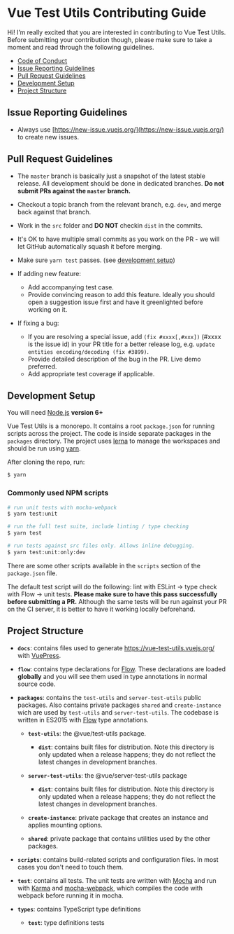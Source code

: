 # Vue Test Utils Contributing Guide

Hi! I’m really excited that you are interested in contributing to Vue Test Utils. Before submitting your contribution though, please make sure to take a moment and read through the following guidelines.

- [Code of Conduct](https://github.com/vuejs/vue/blob/dev/.github/CODE_OF_CONDUCT.md)
- [Issue Reporting Guidelines](#issue-reporting-guidelines)
- [Pull Request Guidelines](#pull-request-guidelines)
- [Development Setup](#development-setup)
- [Project Structure](#project-structure)

## Issue Reporting Guidelines

- Always use [https://new-issue.vuejs.org/](https://new-issue.vuejs.org/) to create new issues.

## Pull Request Guidelines

- The `master` branch is basically just a snapshot of the latest stable release. All development should be done in dedicated branches. **Do not submit PRs against the `master` branch.**

- Checkout a topic branch from the relevant branch, e.g. `dev`, and merge back against that branch.

- Work in the `src` folder and **DO NOT** checkin `dist` in the commits.

- It's OK to have multiple small commits as you work on the PR - we will let GitHub automatically squash it before merging.

- Make sure `yarn test` passes. (see [development setup](#development-setup))

- If adding new feature:

  - Add accompanying test case.
  - Provide convincing reason to add this feature. Ideally you should open a suggestion issue first and have it greenlighted before working on it.

- If fixing a bug:
  - If you are resolving a special issue, add `(fix #xxxx[,#xxx])` (#xxxx is the issue id) in your PR title for a better release log, e.g. `update entities encoding/decoding (fix #3899)`.
  - Provide detailed description of the bug in the PR. Live demo preferred.
  - Add appropriate test coverage if applicable.

## Development Setup

You will need [Node.js](http://nodejs.org) **version 6+**

Vue Test Utils is a monorepo. It contains a root `package.json` for running scripts across the project. The code is inside separate packages in the `packages` directory. The project uses [lerna](https://lerna.js.org/) to manage the workspaces and should be run using [yarn](https://yarnpkg.com/lang/en/).

After cloning the repo, run:

```bash
$ yarn
```

### Commonly used NPM scripts

```bash
# run unit tests with mocha-webpack
$ yarn test:unit

# run the full test suite, include linting / type checking
$ yarn test

# run tests against src files only. Allows inline debugging.
$ yarn test:unit:only:dev
```

There are some other scripts available in the `scripts` section of the `package.json` file.

The default test script will do the following: lint with ESLint -> type check with Flow -> unit tests. **Please make sure to have this pass successfully before submitting a PR.** Although the same tests will be run against your PR on the CI server, it is better to have it working locally beforehand.

## Project Structure

- **`docs`**: contains files used to generate https://vue-test-utils.vuejs.org/ with [VuePress](https://github.com/vuejs/vuepress).

- **`flow`**: contains type declarations for [Flow](https://flowtype.org/). These declarations are loaded **globally** and you will see them used in type annotations in normal source code.

- **`packages`**: contains the `test-utils` and `server-test-utils` public packages. Also contains private packages `shared` and `create-instance` wich are used by `test-utils` and `server-test-utils`. The codebase is written in ES2015 with [Flow](https://flowtype.org/) type annotations.

  - **`test-utils`**: the @vue/test-utils package.

    - **`dist`**: contains built files for distribution. Note this directory is only updated when a release happens; they do not reflect the latest changes in development branches.

  - **`server-test-utils`**: the @vue/server-test-utils package

    - **`dist`**: contains built files for distribution. Note this directory is only updated when a release happens; they do not reflect the latest changes in development branches.

  - **`create-instance`**: private package that creates an instance and applies mounting options.

  - **`shared`**: private package that contains utilities used by the other packages.

- **`scripts`**: contains build-related scripts and configuration files. In most cases you don't need to touch them.

- **`test`**: contains all tests. The unit tests are written with [Mocha](https://mochajs.org/) and run with [Karma](http://karma-runner.github.io/0.13/index.html) and [mocha-webpack](http://zinserjan.github.io/mocha-webpack/), which compiles the code with webpack before running it in mocha.

- **`types`**: contains TypeScript type definitions

  - **`test`**: type definitions tests
